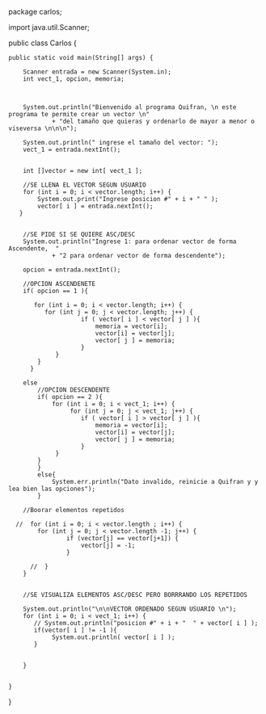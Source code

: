 package carlos;

import java.util.Scanner;

public class Carlos {

    public static void main(String[] args) {
        
        Scanner entrada = new Scanner(System.in);
        int vect_1, opcion, memoria;
        
        
        
        System.out.println("Bienvenido al programa Quifran, \n este programa te permite crear un vector \n"
                + "del tamaño que quieras y ordenarlo de mayor a menor o viseversa \n\n\n");
        
        System.out.println(" ingrese el tamaño del vector: ");
        vect_1 = entrada.nextInt();
        
      
        int []vector = new int[ vect_1 ];
        
        //SE LLENA EL VECTOR SEGUN USUARIO        
        for (int i = 0; i < vector.length; i++) {            
            System.out.print("Ingrese posicion #" + i + " " );
            vector[ i ] = entrada.nextInt();       
       }
        
        
        //SE PIDE SI SE QUIERE ASC/DESC
        System.out.println("Ingrese 1: para ordenar vector de forma Ascendente,  "
                + "2 para ordenar vector de forma descendente");
        
        opcion = entrada.nextInt();
        
        //OPCION ASCENDENETE
        if( opcion == 1 ){   
            
           for (int i = 0; i < vector.length; i++) {
              for (int j = 0; j < vector.length; j++) {
                        if ( vector[ i ] < vector[ j ] ){
                            memoria = vector[i];
                            vector[i] = vector[j];
                            vector[ j ] = memoria;
                        }
                 }
            }      
          }
        
        else
            //OPCION DESCENDENTE
            if( opcion == 2 ){
                for (int i = 0; i < vect_1; i++) {
                     for (int j = 0; j < vect_1; j++) {
                        if ( vector[ i ] > vector[ j ] ){
                            memoria = vector[i];
                            vector[i] = vector[j];
                            vector[ j ] = memoria;
                        }
                 }
            }
            }
            else{
                System.err.println("Dato invalido, reinicie a Quifran y y lea bien las opciones");
            }
        
        //Boorar elementos repetidos
        
      //  for (int i = 0; i < vector.length ; i++) {
            for (int j = 0; j < vector.length -1; j++) {
                    if (vector[j] == vector[j+1]) {
                        vector[j] = -1;
                    }
                              
          //  } 
        }
        
        
        //SE VISUALIZA ELEMENTOS ASC/DESC PERO BORRRANDO LOS REPETIDOS
        
        System.out.println("\n\nVECTOR ORDENADO SEGUN USUARIO \n");
        for (int i = 0; i < vect_1; i++) {
           // System.out.println("posicion #" + i + "  " + vector[ i ] );
           if(vector[ i ] != -1 ){
                System.out.println( vector[ i ] );
           } 
          

        }
         
       
    }
    
}
